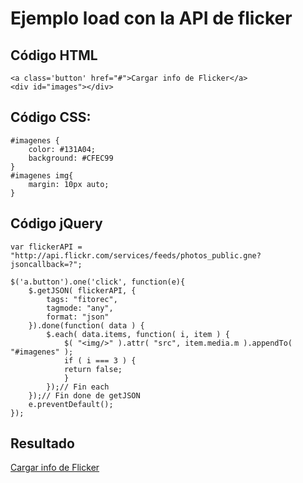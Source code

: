 <script>$(document).ready(function(){
$("pre").snippet("javascript", {style:'darkness'});

var flickerAPI = "http://api.flickr.com/services/feeds/photos_public.gne?jsoncallback=?";

$('a.button').one('click', function(e){
	$.getJSON( flickerAPI, {
		tags: "fitorec",
		tagmode: "any",
		format: "json"
	}).done(function( data ) {
		$.each( data.items, function( i, item ) {
			$( "<img/>" ).attr( "src", item.media.m ).appendTo( "#imagenes" );
			if ( i === 3 ) {
			return false;
			}
		});// Fin each
	});// Fin done de getJSON
	e.preventDefault();
	});
});
</script>

<style type="text/css" media="all">#imagenes {
	color: #131A04;
	background: #CFEC99
} #imagenes img{
	margin: 10px auto;
}</style>

# Ejemplo load con la API de flicker


## Código HTML

	<a class='button' href="#">Cargar info de Flicker</a>
	<div id="images"></div>

## Código CSS:

	#imagenes {
		color: #131A04;
		background: #CFEC99
	}
	#imagenes img{
		margin: 10px auto;
	}

## Código jQuery
	
	var flickerAPI = "http://api.flickr.com/services/feeds/photos_public.gne?jsoncallback=?";

	$('a.button').one('click', function(e){
		$.getJSON( flickerAPI, {
			tags: "fitorec",
			tagmode: "any",
			format: "json"
		}).done(function( data ) {
			$.each( data.items, function( i, item ) {
				$( "<img/>" ).attr( "src", item.media.m ).appendTo( "#imagenes" );
				if ( i === 3 ) {
				return false;
				}
			});// Fin each
		});// Fin done de getJSON
		e.preventDefault();
	});


## Resultado

<a class='button' href="#">Cargar info de Flicker</a>
<div id="imagenes"></div>
